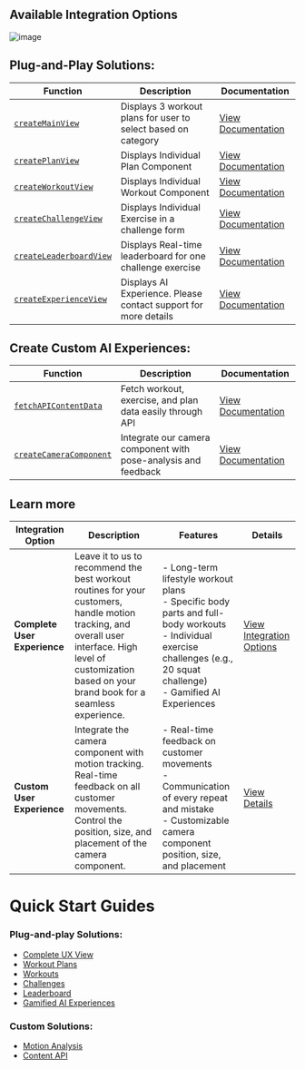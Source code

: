 ## Available Integration Options
![image](https://github.com/user-attachments/assets/bff1ce3a-8124-4251-8699-def8fb46ebe6)

## Plug-and-Play Solutions:

| **Function**             | **Description**                                                       | **Documentation**                                    |
|---------------------------|-----------------------------------------------------------------------|-----------------------------------------------------|
| [`createMainView`](./plug-and-play/complete-ux.md)        | Displays 3 workout plans for user to select based on category                                        | [View Documentation](./plug-and-play/complete-ux.md)         |
| [`createPlanView`](./plug-and-play/workout-plans.md)        | Displays Individual Plan Component                              | [View Documentation](./plug-and-play/workout-plans.md)       |
| [`createWorkoutView`](./plug-and-play/workouts.md)     | Displays Individual Workout Component                           | [View Documentation](./plug-and-play/workouts.md)           |
| [`createChallengeView`](./plug-and-play/challenges.md)   | Displays Individual Exercise in a challenge form                | [View Documentation](./plug-and-play/challenges.md)         |
| [`createLeaderboardView`](./plug-and-play/leaderboard.md)   | Displays Real-time leaderboard for one challenge exercise               | [View Documentation](./plug-and-play/leaderboard.md)         |
| [`createExperienceView`](./plug-and-play/ai-experiences.md)  | Displays AI Experience. Please contact support for more details | [View Documentation](./plug-and-play/ai-experiences.md)     |




## Create Custom AI Experiences:

| Function                                | Description                                                   | Documentation                                                |
|-----------------------------------------|---------------------------------------------------------------|-------------------------------------------------------------|
| [`fetchAPIContentData`](./custom/content-api.md) | Fetch workout, exercise, and plan data easily through API       | [View Documentation](./custom/content-api.md)              |
| [`createCameraComponent`](./custom/motion-analysis-component.md) | Integrate our camera component with pose-analysis and feedback | [View Documentation](./custom/motion-analysis-component.md) |


## Learn more 
| **Integration Option**         | **Description**                                                                                                 | **Features**                                                                                                                                                                          | **Details**                                                                                                             |
|--------------------------------|-----------------------------------------------------------------------------------------------------------------|---------------------------------------------------------------------------------------------------------------------------------------------------------------------------------------|-------------------------------------------------------------------------------------------------------------------------|
| **Complete User Experience**   | Leave it to us to recommend the best workout routines for your customers, handle motion tracking, and overall user interface. High level of customization based on your brand book for a seamless experience. | - Long-term lifestyle workout plans <br> - Specific body parts and full-body workouts <br> - Individual exercise challenges (e.g., 20 squat challenge) <br> - Gamified AI Experiences | [View Integration Options](https://www.figma.com/proto/XYEoV023iSFdhpw3w65zR1/Complete?page-id=0%3A1&node-id=0-1&viewport=793%2C330%2C0.1&t=d7VfZzKpLBsJAcP9-1&scaling=contain) |
| **Custom User Experience**     | Integrate the camera component with motion tracking. Real-time feedback on all customer movements. Control the position, size, and placement of the camera component. | - Real-time feedback on customer movements <br> - Communication of every repeat and mistake <br> - Customizable camera component position, size, and placement                        | [View Details](https://www.figma.com/proto/JyPHuRKKbiQkwgiDTkGJgT/Camera-Component?page-id=0%3A1&node-id=1-4&viewport=925%2C409%2C0.22&t=3UccMcp1o3lKc0cP-1&scaling=contain) |


# Quick Start Guides

### Plug-and-play Solutions:
- [Complete UX View](./plug-and-play/complete-ux.md)
- [Workout Plans](./plug-and-play/workout-plans.md)
- [Workouts](./plug-and-play/workouts.md)
- [Challenges](./plug-and-play/challenges.md)
- [Leaderboard](./plug-and-play/leaderboard.md)
- [Gamified AI Experiences](./plug-and-play/ai-experiences.md)
  
### Custom Solutions: 
- [Motion Analysis](./custom/motion-analysis-component.md)
- [Content API](./custom/content-api.md)
